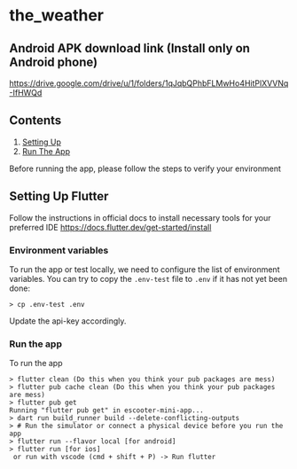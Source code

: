 # the_weather


## Android APK download link (Install only on Android phone)

https://drive.google.com/drive/u/1/folders/1qJqbQPhbFLMwHo4HitPlXVVNq-IfHWQd

## Contents

1. [Setting Up](#setting-up-flutter)
2. [Run The App](#run-the-app)

Before running the app, please follow the steps to verify your environment

## Setting Up Flutter

Follow the instructions in official docs to install necessary tools for your preferred IDE
https://docs.flutter.dev/get-started/install

### Environment variables

To run the app or test locally, we need to configure the list of environment variables.
You can try to copy the `.env-test` file to `.env` if it has not yet been done:

```
> cp .env-test .env
```
Update the api-key accordingly.

### Run the app

To run the app

```
> flutter clean (Do this when you think your pub packages are mess)
> flutter pub cache clean (Do this when you think your pub packages are mess)
> flutter pub get
Running "flutter pub get" in escooter-mini-app...
> dart run build_runner build --delete-conflicting-outputs
> # Run the simulator or connect a physical device before you run the app
> flutter run --flavor local [for android]
> flutter run [for ios]
 or run with vscode (cmd + shift + P) -> Run flutter
```

